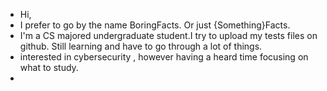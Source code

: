-  Hi,
-  I prefer to go by the name BoringFacts. Or just {Something}Facts.
-  I'm a CS majored undergraduate student.I try to upload my tests files on github. Still learning and have to go through a lot of things.
-  interested in cybersecurity , however having a heard time focusing on what to study. 
-

<!---
MMVIIXXIV/MMVIIXXIV is a ✨ special ✨ repository because its `README.md` (this file) appears on your GitHub profile.
You can click the Preview link to take a look at your changes.
--->
